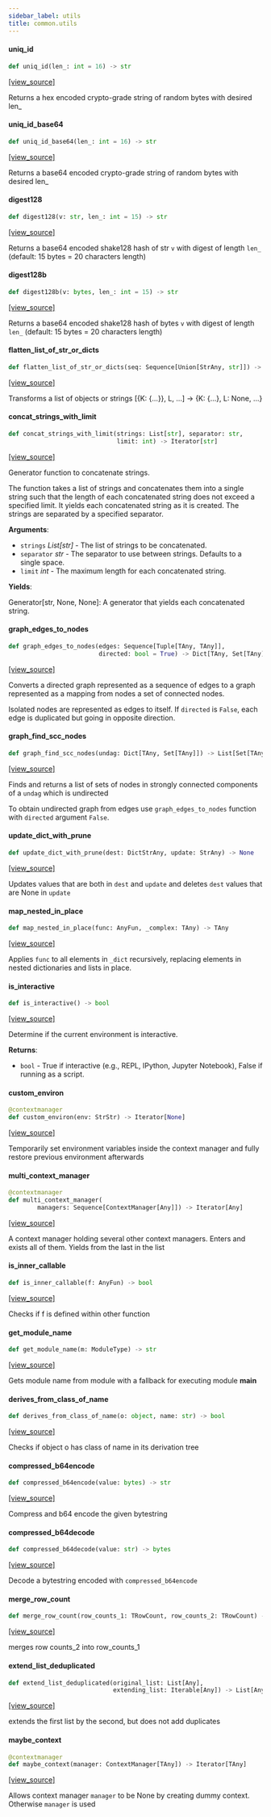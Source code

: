```yaml
---
sidebar_label: utils
title: common.utils
---
```


#### uniq\_id

```python
def uniq_id(len_: int = 16) -> str
```

[[view_source]](https://github.com/dlt-hub/dlt/blob/30d0f64fb2cdbacc2e88fdb304371650f417e1f0/dlt/common/utils.py#L30)

Returns a hex encoded crypto-grade string of random bytes with desired len_

#### uniq\_id\_base64

```python
def uniq_id_base64(len_: int = 16) -> str
```

[[view_source]](https://github.com/dlt-hub/dlt/blob/30d0f64fb2cdbacc2e88fdb304371650f417e1f0/dlt/common/utils.py#L35)

Returns a base64 encoded crypto-grade string of random bytes with desired len_

#### digest128

```python
def digest128(v: str, len_: int = 15) -> str
```

[[view_source]](https://github.com/dlt-hub/dlt/blob/30d0f64fb2cdbacc2e88fdb304371650f417e1f0/dlt/common/utils.py#L40)

Returns a base64 encoded shake128 hash of str `v` with digest of length `len_` (default: 15 bytes = 20 characters length)

#### digest128b

```python
def digest128b(v: bytes, len_: int = 15) -> str
```

[[view_source]](https://github.com/dlt-hub/dlt/blob/30d0f64fb2cdbacc2e88fdb304371650f417e1f0/dlt/common/utils.py#L45)

Returns a base64 encoded shake128 hash of bytes `v` with digest of length `len_` (default: 15 bytes = 20 characters length)

#### flatten\_list\_of\_str\_or\_dicts

```python
def flatten_list_of_str_or_dicts(seq: Sequence[Union[StrAny, str]]) -> StrAny
```

[[view_source]](https://github.com/dlt-hub/dlt/blob/30d0f64fb2cdbacc2e88fdb304371650f417e1f0/dlt/common/utils.py#L80)

Transforms a list of objects or strings [{K: {...}}, L, ...] -> {K: {...}, L: None, ...}

#### concat\_strings\_with\_limit

```python
def concat_strings_with_limit(strings: List[str], separator: str,
                              limit: int) -> Iterator[str]
```

[[view_source]](https://github.com/dlt-hub/dlt/blob/30d0f64fb2cdbacc2e88fdb304371650f417e1f0/dlt/common/utils.py#L143)

Generator function to concatenate strings.

The function takes a list of strings and concatenates them into a single string such that the length of each
concatenated string does not exceed a specified limit. It yields each concatenated string as it is created.
The strings are separated by a specified separator.

**Arguments**:

- `strings` _List[str]_ - The list of strings to be concatenated.
- `separator` _str_ - The separator to use between strings. Defaults to a single space.
- `limit` _int_ - The maximum length for each concatenated string.
  

**Yields**:

  Generator[str, None, None]: A generator that yields each concatenated string.

#### graph\_edges\_to\_nodes

```python
def graph_edges_to_nodes(edges: Sequence[Tuple[TAny, TAny]],
                         directed: bool = True) -> Dict[TAny, Set[TAny]]
```

[[view_source]](https://github.com/dlt-hub/dlt/blob/30d0f64fb2cdbacc2e88fdb304371650f417e1f0/dlt/common/utils.py#L178)

Converts a directed graph represented as a sequence of edges to a graph represented as a mapping from nodes a set of connected nodes.

Isolated nodes are represented as edges to itself. If `directed` is `False`, each edge is duplicated but going in opposite direction.

#### graph\_find\_scc\_nodes

```python
def graph_find_scc_nodes(undag: Dict[TAny, Set[TAny]]) -> List[Set[TAny]]
```

[[view_source]](https://github.com/dlt-hub/dlt/blob/30d0f64fb2cdbacc2e88fdb304371650f417e1f0/dlt/common/utils.py#L197)

Finds and returns a list of sets of nodes in strongly connected components of a `undag` which is undirected

To obtain undirected graph from edges use `graph_edges_to_nodes` function with `directed` argument `False`.

#### update\_dict\_with\_prune

```python
def update_dict_with_prune(dest: DictStrAny, update: StrAny) -> None
```

[[view_source]](https://github.com/dlt-hub/dlt/blob/30d0f64fb2cdbacc2e88fdb304371650f417e1f0/dlt/common/utils.py#L226)

Updates values that are both in `dest` and `update` and deletes `dest` values that are None in `update`

#### map\_nested\_in\_place

```python
def map_nested_in_place(func: AnyFun, _complex: TAny) -> TAny
```

[[view_source]](https://github.com/dlt-hub/dlt/blob/30d0f64fb2cdbacc2e88fdb304371650f417e1f0/dlt/common/utils.py#L259)

Applies `func` to all elements in `_dict` recursively, replacing elements in nested dictionaries and lists in place.

#### is\_interactive

```python
def is_interactive() -> bool
```

[[view_source]](https://github.com/dlt-hub/dlt/blob/30d0f64fb2cdbacc2e88fdb304371650f417e1f0/dlt/common/utils.py#L284)

Determine if the current environment is interactive.

**Returns**:

- `bool` - True if interactive (e.g., REPL, IPython, Jupyter Notebook), False if running as a script.

#### custom\_environ

```python
@contextmanager
def custom_environ(env: StrStr) -> Iterator[None]
```

[[view_source]](https://github.com/dlt-hub/dlt/blob/30d0f64fb2cdbacc2e88fdb304371650f417e1f0/dlt/common/utils.py#L305)

Temporarily set environment variables inside the context manager and
fully restore previous environment afterwards

#### multi\_context\_manager

```python
@contextmanager
def multi_context_manager(
        managers: Sequence[ContextManager[Any]]) -> Iterator[Any]
```

[[view_source]](https://github.com/dlt-hub/dlt/blob/30d0f64fb2cdbacc2e88fdb304371650f417e1f0/dlt/common/utils.py#L360)

A context manager holding several other context managers. Enters and exists all of them. Yields from the last in the list

#### is\_inner\_callable

```python
def is_inner_callable(f: AnyFun) -> bool
```

[[view_source]](https://github.com/dlt-hub/dlt/blob/30d0f64fb2cdbacc2e88fdb304371650f417e1f0/dlt/common/utils.py#L388)

Checks if f is defined within other function

#### get\_module\_name

```python
def get_module_name(m: ModuleType) -> str
```

[[view_source]](https://github.com/dlt-hub/dlt/blob/30d0f64fb2cdbacc2e88fdb304371650f417e1f0/dlt/common/utils.py#L402)

Gets module name from module with a fallback for executing module __main__

#### derives\_from\_class\_of\_name

```python
def derives_from_class_of_name(o: object, name: str) -> bool
```

[[view_source]](https://github.com/dlt-hub/dlt/blob/30d0f64fb2cdbacc2e88fdb304371650f417e1f0/dlt/common/utils.py#L411)

Checks if object o has class of name in its derivation tree

#### compressed\_b64encode

```python
def compressed_b64encode(value: bytes) -> str
```

[[view_source]](https://github.com/dlt-hub/dlt/blob/30d0f64fb2cdbacc2e88fdb304371650f417e1f0/dlt/common/utils.py#L417)

Compress and b64 encode the given bytestring

#### compressed\_b64decode

```python
def compressed_b64decode(value: str) -> bytes
```

[[view_source]](https://github.com/dlt-hub/dlt/blob/30d0f64fb2cdbacc2e88fdb304371650f417e1f0/dlt/common/utils.py#L422)

Decode a bytestring encoded with `compressed_b64encode`

#### merge\_row\_count

```python
def merge_row_count(row_counts_1: TRowCount, row_counts_2: TRowCount) -> None
```

[[view_source]](https://github.com/dlt-hub/dlt/blob/30d0f64fb2cdbacc2e88fdb304371650f417e1f0/dlt/common/utils.py#L436)

merges row counts_2 into row_counts_1

#### extend\_list\_deduplicated

```python
def extend_list_deduplicated(original_list: List[Any],
                             extending_list: Iterable[Any]) -> List[Any]
```

[[view_source]](https://github.com/dlt-hub/dlt/blob/30d0f64fb2cdbacc2e88fdb304371650f417e1f0/dlt/common/utils.py#L443)

extends the first list by the second, but does not add duplicates

#### maybe\_context

```python
@contextmanager
def maybe_context(manager: ContextManager[TAny]) -> Iterator[TAny]
```

[[view_source]](https://github.com/dlt-hub/dlt/blob/30d0f64fb2cdbacc2e88fdb304371650f417e1f0/dlt/common/utils.py#L453)

Allows context manager `manager` to be None by creating dummy context. Otherwise `manager` is used

